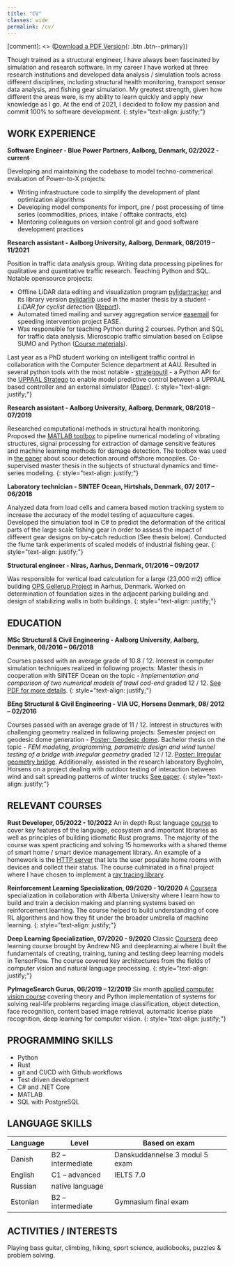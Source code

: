 ```yaml
---
title: "CV"
classes: wide
permalink: /cv/
---
```


[comment]: <> ([Download a PDF Version](/assets/pdf/CV_2020_EN.pdf){: .btn .btn--primary})

Though trained as a structural engineer, I have always been fascinated by simulation and research software. In my career I have worked at three research institutions and developed data analysis / simulation tools across different disciplines, including structural health monitoring, transport sensor data analysis, and fishing gear simulation. My greatest strength, given how different the areas were, is my ability to learn quickly and apply new knowledge as I go. At the end of 2021, I decided to follow my passion and commit 100% to software development.
{: style="text-align: justify;"}

## WORK EXPERIENCE

**Software Engineer - Blue Power Partners, Aalborg, Denmark, 02/2022 - current**

Developing and maintaining the codebase to model techno-commerical evaluation of Power-to-X projects:

- Writing infrastructure code to simplify the development of plant optimization algorithms
- Developing model components for import, pre / post processing of time series (commodities, prices, intake / offtake contracts, etc)
- Mentoring colleagues on version control git and good software development practices

**Research assistant - Aalborg University, Aalborg, Denmark, 08/2019 – 11/2021**

Position in traffic data analysis group. Writing data processing pipelines for qualitative and quantitative traffic research. Teaching Python and SQL. Notable opensource projects:

- Offline LiDAR data editing and visualization program [pylidartracker](https://github.com/mihsamusev/pylidartracker) and its library version [pylidarlib](https://github.com/mihsamusev/pylidarlib) used in the master thesis by a student - _LiDAR for cyclist detection_ ([Report](<https://projekter.aau.dk/projekter/da/studentthesis/lidar-til-cykeldetektering(da74f7e5-656d-4d62-ac8f-4fe09523d9f0).html>)).
- Automated timed mailing and survey aggregation service [easemail](https://github.com/TRG-BUILD/easemailing) for speeding intervention project EASE.
- Was responsible for teaching Python during 2 courses. Python and SQL for traffic data analysis. Microscopic traffic simulation based on Eclipse SUMO and Python ([Course materials](https://github.com/TRG-BUILD/sumo_course/tree/master/course2021)).

Last year as a PhD student working on intelligent traffic control in collaboration with the Computer Science department at AAU. Resulted in several python tools with the most notable - [strategoutil](https://github.com/DEIS-Tools/strategoutil) - a Python API for the [UPPAAL Stratego](https://people.cs.aau.dk/~marius/stratego/) to enable model predictive control between a UPPAAL based controller and an external simulator ([Paper](https://scholar.google.nl/citations?view_op=view_citation&hl=en&user=-22B4jIAAAAJ&citation_for_view=-22B4jIAAAAJ:YOwf2qJgpHMC)).
{: style="text-align: justify;"}

**Research assistant - Aalborg University, Aalborg, Denmark, 08/2018 – 07/2019**

Researched computational methods in structural health monitoring. Proposed the [MATLAB toolbox](https://www.mathworks.com/matlabcentral/fileexchange/68988-shmtoolbox) to pipeline numerical modeling of vibrating structures, signal processing for extraction of damage sensitive features and machine learning methods for damage detection. The toolbox was used in [the paper](https://vbn.aau.dk/en/publications/a-numerical-study-of-vibration-based-scour-detection-in-offshore-) about scour detection around offshore monopiles. Co-supervised master thesis in the subjects of structural dynamics and time-series modeling.
{: style="text-align: justify;"}

**Laboratory technician - SINTEF Ocean, Hirtshals, Denmark, 07/ 2017 – 06/2018**

Analyzed data from load cells and camera based motion tracking system to increase the accuracy of the model testing of aquaculture cages. Developed the simulation tool in C# to predict the deformation of the critical parts of the large scale fishing gear in order to assess the impact of different gear designs on by-catch reduction (See thesis below). Conducted the flume tank experiments of scaled models of industrial fishing gear.
{: style="text-align: justify;"}

**Structural engineer - Niras, Aarhus, Denmark, 01/2016 – 09/2017**

Was responsible for vertical load calculation for a large (23,000 m2) office building [OPS Gellerup Project](https://www.enggaard.dk/projekter/ops-gellerup-administrationsbygning/) in Aarhus, Denmark. Worked on determination of foundation sizes in the adjacent parking building and design of stabilizing walls in both buildings.
{: style="text-align: justify;"}

## EDUCATION

**MSc Structural & Civil Engineering - Aalborg University, Aalborg, Denmark, 08/2016 – 06/2018**

Courses passed with an average grade of 10.8 / 12. Interest in computer simulation techniques realized in following projects: Master thesis in cooperation with SINTEF Ocean on the topic - _Implementation and comparison of two numerical models of trawl cod-end_ graded 12 / 12. [See PDF for more details](<https://projekter.aau.dk/projekter/en/studentthesis/implementation-and-comparison-of-two-numerical-models-for-trawl-codends(7c4900a9-f83e-4f61-818b-2c271252cab1).html>).
{: style="text-align: justify;"}

**BEng Structural & Civil Engineering - VIA UC, Horsens Denmark, 08/ 2012 – 02/2016**

Courses passed with an average grade of 11 / 12. Interest in structures with challenging geometry realized in following projects: Semester project on geodesic dome generation - [Poster: Geodesic dome](/assets/pdf/BA_geosphere_poster_2015.pdf). Bachelor thesis on the topic - _FEM modeling, programming, parametric design and wind tunnel testing of a bridge with irregular geometry_ graded 12 / 12. [Poster: Irregular geometry bridge](/assets/pdf/BA_bridge_poster_2016.pdf). Additionally, assisted in the research laboratory Bygholm, Horsens on a project dealing with outdoor testing of interaction between wind and salt spreading patterns of winter trucks [See paper](http://www.nordfou.org/knowledge/Documents/EPAS%20Report%2016%20Wind%20exposure%2006nov2015.pdf).
{: style="text-align: justify;"}

## RELEVANT COURSES

**Rust Developer, 05/2022 - 10/2022**
An in depth Rust language [course](https://otus.ru/lessons/rust-developer/) to cover key features of the language, ecosystem and important libraries as well as principles of building idiomatic Rust programs. The majority of the course was spent practicing and solving 15 homeworks with a shared theme of smart home / smart device management library. An example of a homework is the [HTTP server](https://github.com/mihsamusev/otus_smart_home_backend) that lets the user populate home rooms with devices and collect their status. The course culminated in a final project where I have chosen to implement a [ray tracing library](https://github.com/mihsamusev/yarrr).

**Reinforcement Learning Specialization, 09/2020 - 10/2020**
A [Coursera](https://www.coursera.org/specializations/reinforcement-learning) specialization in collaboration with Alberta University where I learn how to build and train a decision making and planning systems based on reinforcement learning. The course helped to build understanding of core RL algorithms and how they fit under the broader umbrella of machine learning.
{: style="text-align: justify;"}

**Deep Learning Specialization, 07/2020 - 9/2020**
Classic [Coursera](https://www.coursera.org/specializations/deep-learning) deep learning course brought by Andrew NG and deeplearning.ai where I built the fundamentals of creating, training, tuning and testing deep learning models in TensorFlow. The course covered key architectures from the fields of computer vision and natural language processing.
{: style="text-align: justify;"}

**PyImageSearch Gurus, 06/2019 – 12/2019**
Six month [applied computer vision course](https://www.pyimagesearch.com/pyimagesearch-gurus/) covering theory and Python implementation of systems for solving real-life problems regarding image classification, object detection, face recognition, content based image retrieval, automatic license plate recognition, deep learning for computer vision.
{: style="text-align: justify;"}

## PROGRAMMING SKILLS

- Python
- Rust
- git and CI/CD with Github workflows
- Test driven development
- C# and .NET Core
- MATLAB
- SQL with PostgreSQL

## LANGUAGE SKILLS

| Language | Level             | Based on exam                  |
| -------- | ----------------- | ------------------------------ |
| Danish   | B2 – intermediate | Danskuddannelse 3 modul 5 exam |
| English  | C1 – advanced     | IELTS 7.0                      |
| Russian  | native language   |                                |
| Estonian | B2 – intermediate | Gymnasium final exam           |

## ACTIVITIES / INTERESTS

Playing bass guitar, climbing, hiking, sport science, audiobooks, puzzles & problem solving.
